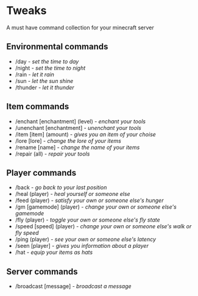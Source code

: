 # Tweaks
A must have command collection for your minecraft server
## Environmental commands
- /day - *set the time to day*
- /night - *set the time to night*
- /rain - *let it rain*
- /sun - *let the sun shine*
- /thunder - *let it thunder*
## Item commands
- /enchant [enchantment] (level) - *enchant your tools*
- /unenchant [enchantment] - *unenchant your tools*
- /item [item] (amount) - *gives you an item of your choise*
- /lore [lore] - *change the lore of your items*
- /rename [name] - *change the name of your items*
- /repair (all) - *repair your tools*
## Player commands
- /back - *go back to your last position*
- /heal (player) - *heal yourself or someone else*
- /feed (player) - *satisfy your own or someone else's hunger*
- /gm [gamemode] (player) - *change your own or someone else's gamemode*
- /fly (player) - *toggle your own or someone else's fly state*
- /speed [speed] (player) - *change your own or someone else's walk or fly speed*
- /ping (player) - *see your own or someone else's latency*
- /seen [player] - *gives you information about a player*
- /hat - *equip your items as hats*
## Server commands
- /broadcast [message] - *broadcast a message*

